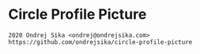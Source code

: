 # Circle Profile Picture

    2020 Ondrej Sika <ondrej@ondrejsika.com>
    https://github.com/ondrejsika/circle-profile-picture
